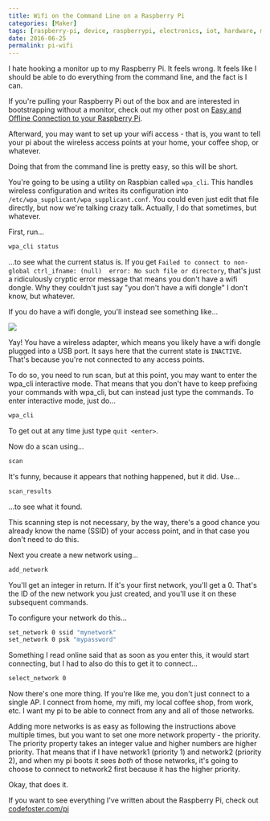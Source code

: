 ```yaml
---
title: Wifi on the Command Line on a Raspberry Pi
categories: [Maker]
tags: [raspberry-pi, device, raspberrypi, electronics, iot, hardware, maker, raspbian, linux, gpio]
date: 2016-06-25
permalink: pi-wifi
---
```


I hate hooking a monitor up to my Raspberry Pi. It feels wrong. It feels like I should be able to do everything from the command line, and the fact is I can.
<!--more-->

If you're pulling your Raspberry Pi out of the box and are interested in bootstrapping without a monitor, check out my other post on [Easy and Offline Connection to your Raspberry Pi](/pi-easyoffline). 

Afterward, you may want to set up your wifi access - that is, you want to tell your pi about the wireless access points at your home, your coffee shop, or whatever.

Doing that from the command line is pretty easy, so this will be short.

You're going to be using a utility on Raspbian called `wpa_cli`. This handles wireless configuration and writes its configuration into `/etc/wpa_supplicant/wpa_supplicant.conf`. You could even just edit that file directly, but now we're talking crazy talk. Actually, I do that sometimes, but whatever.

First, run...

``` bash
wpa_cli status
```

...to see what the current status is. If you get `Failed to connect to non-global ctrl_ifname: (null)  error: No such file or directory`, that's just a ridiculously cryptic error message that means you don't have a wifi dongle. Why they couldn't just say "you don't have a wifi dongle" I don't know, but whatever.

If you do have a wifi dongle, you'll instead see something like...

![](/files/pi-wifi_01.png)

Yay! You have a wireless adapter, which means you likely have a wifi dongle plugged into a USB port. It says here that the current state is `INACTIVE`. That's because you're not connected to any access points.

To do so, you need to run scan, but at this point, you may want to enter the wpa_cli interactive mode. That means that you don't have to keep prefixing your commands with wpa_cli, but can instead just type the commands. To enter interactive mode, just do...

``` bash
wpa_cli
```

To get out at any time just type `quit <enter>`.

Now do a scan using...

``` bash
scan
```

It's funny, because it appears that nothing happened, but it did. Use...

``` bash
scan_results
```

...to see what it found.

This scanning step is  not necessary, by the way, there's a good chance you already know the name (SSID) of your access point, and in that case you don't need to do this.

Next you create a new network using...

``` bash
add_network
```

You'll get an integer in return. If it's your first network, you'll get a 0\. That's the ID of the new network you just created, and you'll use it on these subsequent commands.

To configure your network do this...

``` bash
set_network 0 ssid "mynetwork"
set_network 0 psk "mypassword"
```

Something I read online said that as soon as you enter this, it would start connecting, but I had to also do this to get it to connect...

``` bash
select_network 0
```

Now there's one more thing. If you're like me, you don't just connect to a single AP. I connect from home, my mifi, my local coffee shop, from work, etc. I want my pi to be able to connect from any and all of those networks.

Adding more networks is as easy as following the instructions above multiple times, but you want to set one more network property - the priority. The priority property takes an integer value and higher numbers are higher priority. That means that if I have network1 (priority 1) and network2 (priority 2), and when my pi boots it sees _both_ of those networks, it's going to choose to connect to network2 first because it has the higher priority.

Okay, that does it.

If you want to see everything I've written about the Raspberry Pi, check out [codefoster.com/pi](/pi)